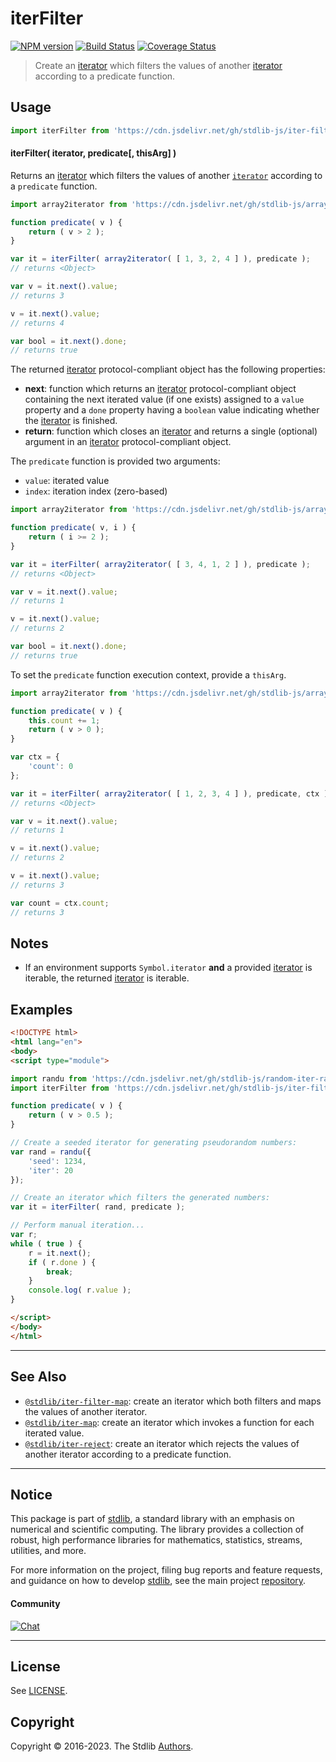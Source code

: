 <!--

@license Apache-2.0

Copyright (c) 2019 The Stdlib Authors.

Licensed under the Apache License, Version 2.0 (the "License");
you may not use this file except in compliance with the License.
You may obtain a copy of the License at

   http://www.apache.org/licenses/LICENSE-2.0

Unless required by applicable law or agreed to in writing, software
distributed under the License is distributed on an "AS IS" BASIS,
WITHOUT WARRANTIES OR CONDITIONS OF ANY KIND, either express or implied.
See the License for the specific language governing permissions and
limitations under the License.

-->

# iterFilter

[![NPM version][npm-image]][npm-url] [![Build Status][test-image]][test-url] [![Coverage Status][coverage-image]][coverage-url] <!-- [![dependencies][dependencies-image]][dependencies-url] -->

> Create an [iterator][mdn-iterator-protocol] which filters the values of another [iterator][mdn-iterator-protocol] according to a predicate function.

<!-- Section to include introductory text. Make sure to keep an empty line after the intro `section` element and another before the `/section` close. -->

<section class="intro">

</section>

<!-- /.intro -->

<!-- Package usage documentation. -->



<section class="usage">

## Usage

```javascript
import iterFilter from 'https://cdn.jsdelivr.net/gh/stdlib-js/iter-filter@esm/index.mjs';
```

#### iterFilter( iterator, predicate\[, thisArg] )

Returns an [iterator][mdn-iterator-protocol] which filters the values of another [`iterator`][mdn-iterator-protocol] according to a `predicate` function.

```javascript
import array2iterator from 'https://cdn.jsdelivr.net/gh/stdlib-js/array-to-iterator@esm/index.mjs';

function predicate( v ) {
    return ( v > 2 );
}

var it = iterFilter( array2iterator( [ 1, 3, 2, 4 ] ), predicate );
// returns <Object>

var v = it.next().value;
// returns 3

v = it.next().value;
// returns 4

var bool = it.next().done;
// returns true
```

The returned [iterator][mdn-iterator-protocol] protocol-compliant object has the following properties:

-   **next**: function which returns an [iterator][mdn-iterator-protocol] protocol-compliant object containing the next iterated value (if one exists) assigned to a `value` property and a `done` property having a `boolean` value indicating whether the [iterator][mdn-iterator-protocol] is finished.
-   **return**: function which closes an [iterator][mdn-iterator-protocol] and returns a single (optional) argument in an [iterator][mdn-iterator-protocol] protocol-compliant object.

The `predicate` function is provided two arguments:

-   `value`: iterated value
-   `index`: iteration index (zero-based)

```javascript
import array2iterator from 'https://cdn.jsdelivr.net/gh/stdlib-js/array-to-iterator@esm/index.mjs';

function predicate( v, i ) {
    return ( i >= 2 );
}

var it = iterFilter( array2iterator( [ 3, 4, 1, 2 ] ), predicate );
// returns <Object>

var v = it.next().value;
// returns 1

v = it.next().value;
// returns 2

var bool = it.next().done;
// returns true
```

To set the `predicate` function execution context, provide a `thisArg`.

<!-- eslint-disable no-invalid-this -->

```javascript
import array2iterator from 'https://cdn.jsdelivr.net/gh/stdlib-js/array-to-iterator@esm/index.mjs';

function predicate( v ) {
    this.count += 1;
    return ( v > 0 );
}

var ctx = {
    'count': 0
};

var it = iterFilter( array2iterator( [ 1, 2, 3, 4 ] ), predicate, ctx );
// returns <Object>

var v = it.next().value;
// returns 1

v = it.next().value;
// returns 2

v = it.next().value;
// returns 3

var count = ctx.count;
// returns 3
```

</section>

<!-- /.usage -->

<!-- Package usage notes. Make sure to keep an empty line after the `section` element and another before the `/section` close. -->

<section class="notes">

## Notes

-   If an environment supports `Symbol.iterator` **and** a provided [iterator][mdn-iterator-protocol] is iterable, the returned [iterator][mdn-iterator-protocol] is iterable.

</section>

<!-- /.notes -->

<!-- Package usage examples. -->

<section class="examples">

## Examples

<!-- eslint no-undef: "error" -->

```html
<!DOCTYPE html>
<html lang="en">
<body>
<script type="module">

import randu from 'https://cdn.jsdelivr.net/gh/stdlib-js/random-iter-randu@esm/index.mjs';
import iterFilter from 'https://cdn.jsdelivr.net/gh/stdlib-js/iter-filter@esm/index.mjs';

function predicate( v ) {
    return ( v > 0.5 );
}

// Create a seeded iterator for generating pseudorandom numbers:
var rand = randu({
    'seed': 1234,
    'iter': 20
});

// Create an iterator which filters the generated numbers:
var it = iterFilter( rand, predicate );

// Perform manual iteration...
var r;
while ( true ) {
    r = it.next();
    if ( r.done ) {
        break;
    }
    console.log( r.value );
}

</script>
</body>
</html>
```

</section>

<!-- /.examples -->

<!-- Section to include cited references. If references are included, add a horizontal rule *before* the section. Make sure to keep an empty line after the `section` element and another before the `/section` close. -->

<section class="references">

</section>

<!-- /.references -->

<!-- Section for related `stdlib` packages. Do not manually edit this section, as it is automatically populated. -->

<section class="related">

* * *

## See Also

-   <span class="package-name">[`@stdlib/iter-filter-map`][@stdlib/iter/filter-map]</span><span class="delimiter">: </span><span class="description">create an iterator which both filters and maps the values of another iterator.</span>
-   <span class="package-name">[`@stdlib/iter-map`][@stdlib/iter/map]</span><span class="delimiter">: </span><span class="description">create an iterator which invokes a function for each iterated value.</span>
-   <span class="package-name">[`@stdlib/iter-reject`][@stdlib/iter/reject]</span><span class="delimiter">: </span><span class="description">create an iterator which rejects the values of another iterator according to a predicate function.</span>

</section>

<!-- /.related -->

<!-- Section for all links. Make sure to keep an empty line after the `section` element and another before the `/section` close. -->


<section class="main-repo" >

* * *

## Notice

This package is part of [stdlib][stdlib], a standard library with an emphasis on numerical and scientific computing. The library provides a collection of robust, high performance libraries for mathematics, statistics, streams, utilities, and more.

For more information on the project, filing bug reports and feature requests, and guidance on how to develop [stdlib][stdlib], see the main project [repository][stdlib].

#### Community

[![Chat][chat-image]][chat-url]

---

## License

See [LICENSE][stdlib-license].


## Copyright

Copyright &copy; 2016-2023. The Stdlib [Authors][stdlib-authors].

</section>

<!-- /.stdlib -->

<!-- Section for all links. Make sure to keep an empty line after the `section` element and another before the `/section` close. -->

<section class="links">

[npm-image]: http://img.shields.io/npm/v/@stdlib/iter-filter.svg
[npm-url]: https://npmjs.org/package/@stdlib/iter-filter

[test-image]: https://github.com/stdlib-js/iter-filter/actions/workflows/test.yml/badge.svg?branch=main
[test-url]: https://github.com/stdlib-js/iter-filter/actions/workflows/test.yml?query=branch:main

[coverage-image]: https://img.shields.io/codecov/c/github/stdlib-js/iter-filter/main.svg
[coverage-url]: https://codecov.io/github/stdlib-js/iter-filter?branch=main

<!--

[dependencies-image]: https://img.shields.io/david/stdlib-js/iter-filter.svg
[dependencies-url]: https://david-dm.org/stdlib-js/iter-filter/main

-->

[chat-image]: https://img.shields.io/gitter/room/stdlib-js/stdlib.svg
[chat-url]: https://gitter.im/stdlib-js/stdlib/

[stdlib]: https://github.com/stdlib-js/stdlib

[stdlib-authors]: https://github.com/stdlib-js/stdlib/graphs/contributors

[umd]: https://github.com/umdjs/umd
[es-module]: https://developer.mozilla.org/en-US/docs/Web/JavaScript/Guide/Modules

[deno-url]: https://github.com/stdlib-js/iter-filter/tree/deno
[umd-url]: https://github.com/stdlib-js/iter-filter/tree/umd
[esm-url]: https://github.com/stdlib-js/iter-filter/tree/esm
[branches-url]: https://github.com/stdlib-js/iter-filter/blob/main/branches.md

[stdlib-license]: https://raw.githubusercontent.com/stdlib-js/iter-filter/main/LICENSE

[mdn-iterator-protocol]: https://developer.mozilla.org/en-US/docs/Web/JavaScript/Reference/Iteration_protocols#The_iterator_protocol

<!-- <related-links> -->

[@stdlib/iter/filter-map]: https://github.com/stdlib-js/iter-filter-map/tree/esm

[@stdlib/iter/map]: https://github.com/stdlib-js/iter-map/tree/esm

[@stdlib/iter/reject]: https://github.com/stdlib-js/iter-reject/tree/esm

<!-- </related-links> -->

</section>

<!-- /.links -->
